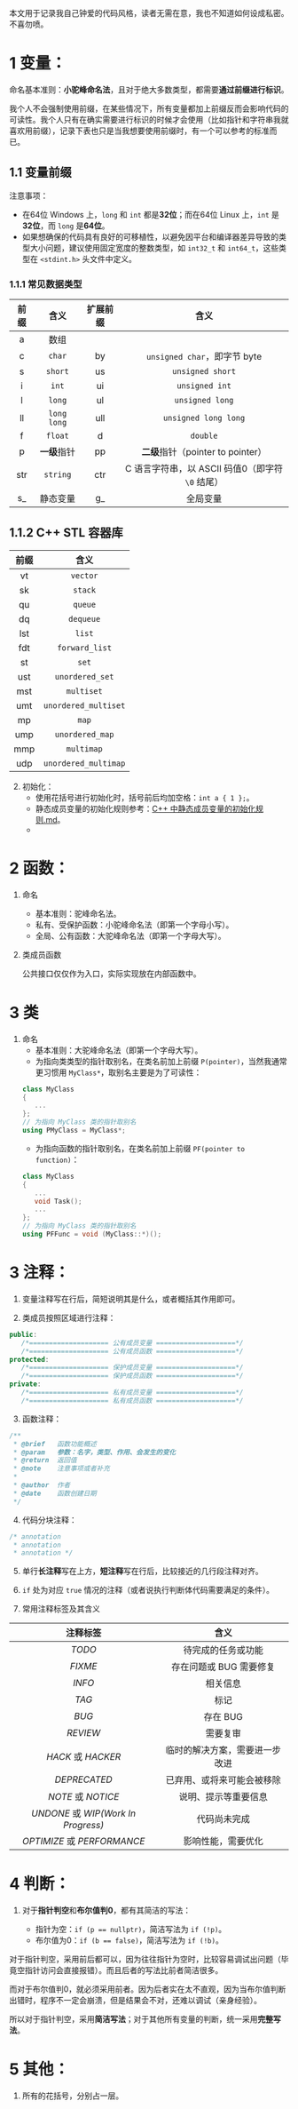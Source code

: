 本文用于记录我自己钟爱的代码风格，读者无需在意，我也不知道如何设成私密。不喜勿喷。

# 1 变量：

命名基本准则：**小驼峰命名法**，且对于绝大多数类型，都需要**通过前缀进行标识**。

我个人不会强制使用前缀，在某些情况下，所有变量都加上前缀反而会影响代码的可读性。我个人只有在确实需要进行标识的时候才会使用（比如指针和字符串我就喜欢用前缀），记录下表也只是当我想要使用前缀时，有一个可以参考的标准而已。

## 1.1 变量前缀

注意事项：

- 在64位 Windows 上，`long` 和 `int` 都是**32位**；而在64位 Linux 上，`int` 是**32位**，而 `long` 是**64位**。
- 如果想确保的代码具有良好的可移植性，以避免因平台和编译器差异导致的类型大小问题，建议使用固定宽度的整数类型，如 `int32_t` 和 `int64_t`，这些类型在 `<stdint.h>` 头文件中定义。

### 1.1.1 常见数据类型

| 前缀 | 含义 | 扩展前缀 | 含义 |
| :-: | :-: | :-: | :-: |
| a | 数组 |  |  |
| c | `char` | by | `unsigned char`，即字节 byte |
| s | `short` | us | `unsigned short` |
| i | `int` | ui | `unsigned int` |
| l | `long` | ul | `unsigned long` |
| ll | `long long` | ull | `unsigned long long` |
| f | `float` | d | `double` |
| p | **一级**指针 | pp | **二级**指针（pointer to pointer） |
| str | `string` | ctr | C 语言字符串，以 ASCII 码值0（即字符 `\0` 结尾） |
| s_ | 静态变量 | g_ | 全局变量 |

## 1.1.2 C++ STL 容器库

| 前缀 | 含义 |
| :-: | :-: |
| vt | `vector` |
| sk | `stack` |
| qu | `queue` |
| dq | `dequeue` |
| lst | `list` |
| fdt | `forward_list` |
| st | `set` |
| ust | `unordered_set` |
| mst | `multiset` |
| umt | `unordered_multiset` |
| mp | `map` |
| ump | `unordered_map` |
| mmp | `multimap` |
| udp | `unordered_multimap` |

2. 初始化：
   - 使用花括号进行初始化时，括号前后均加空格：`int a { 1 };`。
   - 静态成员变量的初始化规则参考：[C++ 中静态成员变量的初始化规则.md](https://github.com/SakuraMayAi/Tricks-of-Programming/blob/main/C%2B%2B/C%2B%2B%20%E4%B8%AD%E9%9D%99%E6%80%81%E6%88%90%E5%91%98%E5%8F%98%E9%87%8F%E7%9A%84%E5%88%9D%E5%A7%8B%E5%8C%96%E8%A7%84%E5%88%99.md)。
   - 

# 2 函数：

1. 命名
   - 基本准则：驼峰命名法。
   - 私有、受保护函数：小驼峰命名法（即第一个字母小写）。
   - 全局、公有函数：大驼峰命名法（即第一个字母大写）。

2. 类成员函数
   
   公共接口仅仅作为入口，实际实现放在内部函数中。

# 3 类

1. 命名
   - 基本准则：大驼峰命名法（即第一个字母大写）。
   - 为指向类类型的指针取别名，在类名前加上前缀 `P(pointer)`，当然我通常更习惯用 `MyClass*`，取别名主要是为了可读性：
   ```cpp
   class MyClass
   {
      ...
   };
   // 为指向 MyClass 类的指针取别名
   using PMyClass = MyClass*;
   ```
   - 为指向函数的指针取别名，在类名前加上前缀 `PF(pointer to function)`：
   ```cpp
   class MyClass
   {
      ...
      void Task();
      ...
   };
   // 为指向 MyClass 类的指针取别名
   using PFFunc = void (MyClass::*)();
   ```
   

# 3 注释：

1. 变量注释写在行后，简短说明其是什么，或者概括其作用即可。

2. 类成员按照区域进行注释：

```cpp
public:
   /*==================== 公有成员变量 ====================*/
   /*==================== 公有成员函数 ====================*/
protected:
   /*==================== 保护成员变量 ====================*/
   /*==================== 保护成员函数 ====================*/
private:
   /*==================== 私有成员变量 ====================*/
   /*==================== 私有成员函数 ====================*/
```
   
3. 函数注释：
```cpp
/**
 * @brief   函数功能概述
 * @param   参数：名字，类型、作用、会发生的变化
 * @return  返回值
 * @note    注意事项或者补充
 *
 * @author  作者
 * @date    函数创建日期
 */
```

4. 代码分块注释：
```cpp
/* annotation
 * annotation
 * annotation */
```

5. 单行**长注释**写在上方，**短注释**写在行后，比较接近的几行段注释对齐。

6. `if` 处为对应 `true` 情况的注释（或者说执行判断体代码需要满足的条件）。

7. 常用注释标签及其含义

| 注释标签 | 含义 |
| :-: | :-: |
| *TODO* | 待完成的任务或功能 |
| *FIXME* | 存在问题或 BUG 需要修复 |
| *INFO* | 相关信息 |
| *TAG* | 标记 |
| *BUG* | 存在 BUG |
| *REVIEW* | 需要复审 |
| *HACK* 或 *HACKER* | 临时的解决方案，需要进一步改进 |
| *DEPRECATED* | 已弃用、或将来可能会被移除 |
| *NOTE* 或 *NOTICE* | 说明、提示等重要信息 |
| *UNDONE* 或 *WIP(Work In Progress)* | 代码尚未完成 |
| *OPTIMIZE* 或 *PERFORMANCE* | 影响性能，需要优化 |

# 4 判断：

1. 对于**指针判空**和**布尔值判0**，都有其简洁的写法：
   
   - 指针为空：`if (p == nullptr)`，简洁写法为 `if (!p)`。
   - 布尔值为0：`if (b == false)`，简洁写法为 `if (!b)`。

对于指针判空，采用前后都可以，因为往往指针为空时，比较容易调试出问题（毕竟空指针访问会直接报错）。而且后者的写法比前者简洁很多。

而对于布尔值判0，就必须采用前者。因为后者实在太不直观，因为当布尔值判断出错时，程序不一定会崩溃，但是结果会不对，还难以调试（亲身经验）。

所以对于指针判空，采用**简洁写法**；对于其他所有变量的判断，统一采用**完整写法**。
  
# 5 其他：

1. 所有的花括号，分别占一层。
